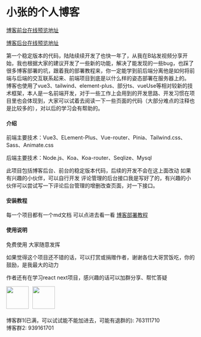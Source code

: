 # 小张的个人博客

[博客前台在线预览地址](http://mrzym.top)

[博客后台在线预览地址](http://mrzym.top/admin)

第一个稳定版本的代码，陆陆续续开发了也快一年了，从我在B站发视频分享开始，我也根据大家的建议开发了一些新的功能，解决了能发现的一些bug，也踩了很多博客部署的坑，跟着我的部署教程来，你一定能学到前后端分离他是如何将前端与后端的交互联系起来、前端项目到底是以什么样的姿态部署在服务器上的。
博客也使用了vue3、tailwind、element-plus、部分ts、vueUse等相对较新的技术框架，本人是一名前端开发，对于一些工作上会用到的开发思路、开发习惯在项目里也会体现到，大家可以试着去阅读一下一些页面的代码（大部分难点的注释也是比较多的），对以后的学习会有帮助的。

#### 介绍

前端主要技术：Vue3、ELement-Plus、Vue-router、Pinia、Tailwind.css、Sass、Animate.css

后端主要技术：Node.js、Koa、Koa-router、Seqlize、Mysql

此项目包括博客后台、前台的稳定版本代码，后续的开发不会在这上面改动
如果有兴趣的小伙伴，可以自行开发
评论管理的后台接口我是写好了的，有兴趣的小伙伴可以尝试写一下评论后台管理的增删改查页面，对一下接口。

#### 安装教程

每一个项目都有一个md文档 可以点进去看一看
[博客部署教程](http://mrzym.top/#/article?id=6)

#### 使用说明

免费使用
大家随意发挥

如果觉得这个项目还不错的话，可以打赏或捐赠作者，谢谢各位大哥赏饭吃，你的鼓励，是我最大的动力

作者还有在学习react next项目，感兴趣的话可以加群分享、帮忙答疑

<div style="display: flex">
  <img src="./alipay.png"  height="60" width="60">
  <img src="./zhifupay.png" style="margin-left: 10px"  height="60" width="60">
</div>

<div style="margin-top: 20px">
  <div>博客群1(已满，可以试试能不能加进去，可能有退群的): 763111710</div>
  <div>博客群2: 939161701</div>
</div>

